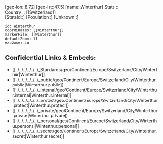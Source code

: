 ﻿---
location: [47.5,8.72] 
mapzoom: [7,12] 
mapmarker: city 
type: City
tags:
- geo/City


SpocWebEntityId: 35648
isDeleted: false
confidential: public

---
[geo-lon::8.72] 
[geo-lat::47.5] 
[name::Winterthur] 
State ::  
Country :: [[Switzerland]]  
[StateId::] 
[Population::] 
[Unknown::] 


```leaflet
id: Winterthur
coordinates: [[Winterthur]] 
markerFile: [[Winterthur]] 
defaultZoom: 11 
maxZoom: 18
```


## Confidential Links & Embeds: 
- [[../../../../../../_Standards/geo/Continent/Europe/Switzerland/City/Winterthur|Winterthur]] 
- [[../../../../../../_public/geo/Continent/Europe/Switzerland/City/Winterthur.public|Winterthur.public]] 
- [[../../../../../../_internal/geo/Continent/Europe/Switzerland/City/Winterthur.internal|Winterthur.internal]] 
- [[../../../../../../_protect/geo/Continent/Europe/Switzerland/City/Winterthur.protect|Winterthur.protect]] 
- [[../../../../../../_private/geo/Continent/Europe/Switzerland/City/Winterthur.private|Winterthur.private]] 
- [[../../../../../../_personal/geo/Continent/Europe/Switzerland/City/Winterthur.personal|Winterthur.personal]] 
- [[../../../../../../_secret/geo/Continent/Europe/Switzerland/City/Winterthur.secret|Winterthur.secret]] 
